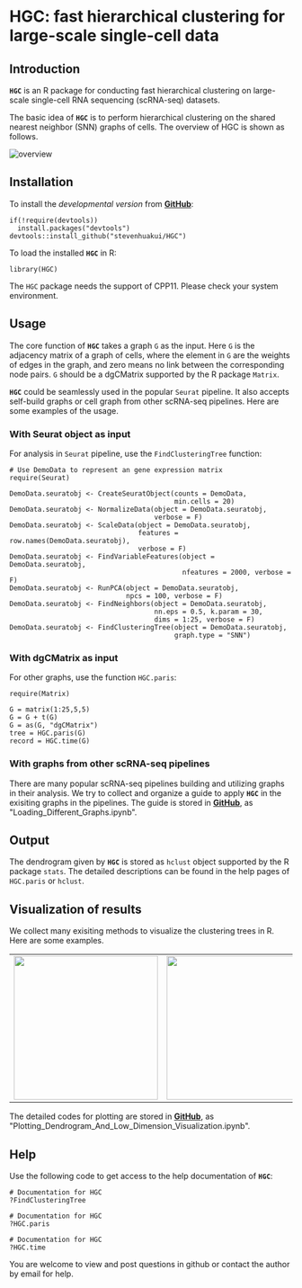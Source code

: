 # HGC: fast hierarchical clustering for large-scale single-cell data 


## Introduction

**`HGC`** is an R package for conducting fast hierarchical clustering on large-scale single-cell RNA sequencing (scRNA-seq) datasets.

The basic idea of **`HGC`** is to perform hierarchical clustering on the shared nearest neighbor (SNN) graphs of cells. The overview of HGC is shown as follows.

![overview](https://github.com/stevenhuakui/HGC/blob/master/figures/overview.png)

[//]: #  (## Citation)

[//]: #  (If you use **`HGC`** in published research, please cite:)


## Installation

To install the *developmental version* from [**GitHub**](https://github.com/stevenhuakui/HGC/):

```{r Installation from GitHub, eval = FALSE}
if(!require(devtools))
  install.packages("devtools")
devtools::install_github("stevenhuakui/HGC")
```

To load the installed **`HGC`** in R:

```{r Load HGC, eval = FALSE}
library(HGC)
```

The `HGC` package needs the support of CPP11. Please check your system environment.





## Usage

The core function of **`HGC`** takes a graph `G` as the input. Here `G` is the adjacency matrix of a graph of cells, where the element in `G` are the weights of edges in the graph, and zero means no link between the corresponding node pairs. `G` should be a dgCMatrix supported by the R package `Matrix`.

**`HGC`** could be seamlessly used in the popular `Seurat` pipeline. It also accepts self-build graphs or cell graph from other scRNA-seq pipelines. Here are some examples of the usage.

### With Seurat object as input

For analysis in `Seurat` pipeline, use the `FindClusteringTree` function:

```{r demo2, eval = FALSE}
# Use DemoData to represent an gene expression matrix
require(Seurat)

DemoData.seuratobj <- CreateSeuratObject(counts = DemoData,
                                         min.cells = 20)
DemoData.seuratobj <- NormalizeData(object = DemoData.seuratobj,
                                    verbose = F)
DemoData.seuratobj <- ScaleData(object = DemoData.seuratobj,
                                features = row.names(DemoData.seuratobj),
                                verbose = F)
DemoData.seuratobj <- FindVariableFeatures(object = DemoData.seuratobj,
                                           nfeatures = 2000, verbose = F)
DemoData.seuratobj <- RunPCA(object = DemoData.seuratobj,
                             npcs = 100, verbose = F)
DemoData.seuratobj <- FindNeighbors(object = DemoData.seuratobj,
                                    nn.eps = 0.5, k.param = 30,
                                    dims = 1:25, verbose = F)
DemoData.seuratobj <- FindClusteringTree(object = DemoData.seuratobj,
                                         graph.type = "SNN")
```

### With dgCMatrix as input

For other graphs, use the function `HGC.paris`:

```{r demo1, eval = FALSE}
require(Matrix)

G = matrix(1:25,5,5)
G = G + t(G)
G = as(G, "dgCMatrix")
tree = HGC.paris(G)
record = HGC.time(G)
```



### With graphs from other scRNA-seq pipelines

There are many popular scRNA-seq pipelines building and utilizing graphs in their analysis. We try to collect and organize a guide to apply **`HGC`** in the exisiting graphs in the pipelines. The guide is stored in [**GitHub**](https://github.com/stevenhuakui/HGC/tree/master/HGC_plotting_guide), as "Loading_Different_Graphs.ipynb".


## Output

The dendrogram given by **`HGC`** is stored as `hclust` object supported by the R package `stats`. The detailed descriptions can be found in the help pages of `HGC.paris` or `hclust`.


## Visualization of results

We collect many exisiting methods to visualize the clustering trees in R. Here are some examples.

<table><tr>
    <td><img src="https://github.com/stevenhuakui/HGC/blob/master/figures/fig1.png" width="256"/>
    <td><img src="https://github.com/stevenhuakui/HGC/blob/master/figures/fig2.png" width="256"/>
    <td><img src="https://github.com/stevenhuakui/HGC/blob/master/figures/fig3.png" width="256"/>
</tr></table>

The detailed codes for plotting are stored in [**GitHub**](https://github.com/stevenhuakui/HGC/tree/master/HGC_plotting_guide), as "Plotting_Dendrogram_And_Low_Dimension_Visualization.ipynb".


## Help

Use the following code to get access to the help documentation of **`HGC`**:

```{r help3, eval = FALSE}
# Documentation for HGC
?FindClusteringTree
```

```{r help1, eval = FALSE}
# Documentation for HGC
?HGC.paris
```

```{r help2, eval = FALSE}
# Documentation for HGC
?HGC.time
```

You are welcome to view and post questions in github or contact the author by email for help.
